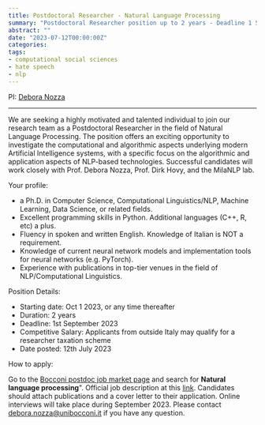 ```yaml
---
title: Postdoctoral Researcher - Natural Language Processing
summary: "Postdoctoral Researcher position up to 2 years - Deadline 1 Sep 2023"
abstract: ""
date: "2023-07-12T00:00:00Z"
categories:
tags:
- computational social sciences
- hate speech
- nlp
---
```

PI: [Debora Nozza](https://milanlproc.github.io/authors/2_debora_nozza/)

---

We are seeking a highly motivated and talented individual to join our research team as a Postdoctoral Researcher in the field of Natural Language Processing. The position offers an exciting opportunity to investigate the computational and algorithmic aspects underlying modern Artificial Intelligence systems, with a specific focus on the algorithmic and application aspects of NLP-based technologies. Successful candidates will work closely with Prof. Debora Nozza, Prof. Dirk Hovy, and the MilaNLP lab.

Your profile:

- a Ph.D. in Computer Science, Computational Linguistics/NLP, Machine Learning, Data Science, or related fields.
- Excellent programming skills in Python. Additional languages (C++, R, etc) a plus.
- Fluency in spoken and written English. Knowledge of Italian is NOT a requirement.
- Knowledge of current neural network models and implementation tools for neural networks (e.g. PyTorch).
- Experience with publications in top-tier venues in the field of NLP/Computational Linguistics.

Position Details:

- Starting date: Oct 1 2023, or any time thereafter
- Duration: 2 years
- Deadline: 1st September 2023
- Competitive Salary: Applicants from outside Italy may qualify for a researcher taxation scheme
- Date posted: 12th July 2023

How to apply:

Go to the [Bocconi postdoc job market page](https://jobmarket.unibocconi.eu/?type=a&urlBack=/wps/wcm/connect/Bocconi/SitoPubblico_IT/Albero+di+navigazione/Home/docenti+e+ricerca/docenti/Reclutamento+docenti/Concorsi/Assegni+di+Ricerca/) and search for **Natural language processing**".
Official job description at this [link](https://jobmarket.unibocconi.eu/include/dwload.php?a=NjUxXjgyNTgxYjQyOGEyOTE3OWY5MzNmNTZhZDIwODUyNjkxXnVwbG9hZC9EUkIvc2Vzc2lvbl8zOTItMjAyMzA3MTJeam1rX3Nlc19maWxlXmptZl9eam1mX2ZpbGVeMTcwNQ==). Candidates should attach publications and a cover letter to their application. Online interviews will take place during September 2023. Please contact <debora.nozza@unibocconi.it> if you have any question.
